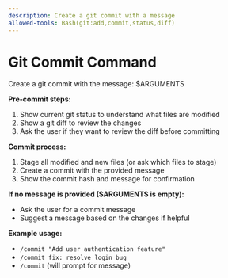 ```yaml
---
description: Create a git commit with a message
allowed-tools: Bash(git:add,commit,status,diff)
---
```


# Git Commit Command

Create a git commit with the message: $ARGUMENTS

**Pre-commit steps:**
1. Show current git status to understand what files are modified
2. Show a git diff to review the changes
3. Ask the user if they want to review the diff before committing

**Commit process:**
1. Stage all modified and new files (or ask which files to stage)
2. Create a commit with the provided message
3. Show the commit hash and message for confirmation

**If no message is provided ($ARGUMENTS is empty):**
- Ask the user for a commit message
- Suggest a message based on the changes if helpful

**Example usage:**
- `/commit "Add user authentication feature"`
- `/commit fix: resolve login bug`
- `/commit` (will prompt for message)
